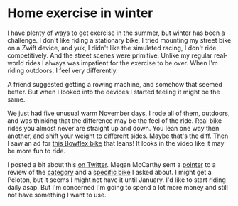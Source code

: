 # Home exercise in winter
I have plenty of ways to get exercise in the summer, but winter has been a challenge. I don't like riding a stationary bike, I tried mounting my street bike on a Zwift device, and yuk, I didn't like the simulated racing, I don't ride competitively. And the street scenes were primitive. Unlike my regular real-world rides I always was impatient for the exercise to be over. When I'm riding outdoors, I feel very differently.

A friend suggested getting a rowing machine, and somehow that seemed better. But when I looked into the devices I started feeling it might be the same. 

We just had five unusual warm November days, I rode all of them, outdoors, and was thinking that the difference may be the feel of the ride. Real bike rides you almost never are straight up and down. You lean one way then another, and shift your weight to different sides. Maybe that's the diff. Then I saw an ad for <a href="https://www.bowflex.com/bikes/velocore.html/">this Bowflex bike</a> that leans! It looks in the video like it may be more fun to ride. 

I posted a bit about this <a href="https://twitter.com/davewiner/status/1326968117579436037">on Twitter</a>. Megan McCarthy sent a <a href="https://twitter.com/Megan/status/1326968332717789196">pointer</a> to a review of the <a href="https://www.reviewed.com/health/best-right-now/best-stationary-exercise-bikes">category</a> and a <a href="https://www.reviewed.com/health/features/echelon-review-cheaper-spin-bike-good-peloton">specific bike</a> I asked about. I might get a Peloton, but it seems I might not have it until January. I'd like to start riding daily asap. But I'm concerned I'm going to spend a lot more money and still not have something I want to use. 

